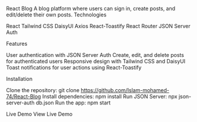 React Blog
A blog platform where users can sign in, create posts, and edit/delete their own posts.
Technologies

React
Tailwind CSS
DaisyUI
Axios
React-Toastify
React Router
JSON Server Auth

Features

User authentication with JSON Server Auth
Create, edit, and delete posts for authenticated users
Responsive design with Tailwind CSS and DaisyUI
Toast notifications for user actions using React-Toastify

Installation

Clone the repository: git clone https://github.com/Islam-mohamed-74/React-Blog
Install dependencies: npm install
Run JSON Server: npx json-server-auth db.json
Run the app: npm start

Live Demo
View Live Demo 
